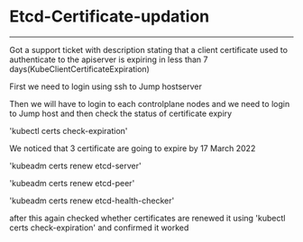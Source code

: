 # Etcd-Certificate-updation #
---

Got a support ticket with description stating that a client certificate used to authenticate to the apiserver is expiring in less than 7 days(KubeClientCertificateExpiration)

First we need to login using ssh to Jump hostserver

Then we will have to login to each controlplane nodes and we need to login to Jump host and then check the status of certificate expiry


'kubectl certs check-expiration'

We noticed that 3 certificate are going to expire by 17 March 2022


'kubeadm certs renew  etcd-server'

'kubeadm certs renew  etcd-peer'

'kubeadm certs renew  etcd-health-checker'

after this again checked whether certificates are renewed it using 'kubectl certs check-expiration'  and confirmed it worked
